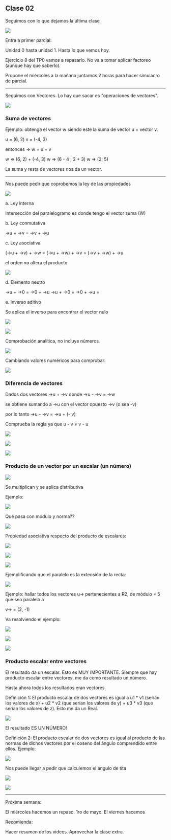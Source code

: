 ## Clase 02

Seguimos con lo que dejamos la última clase

![](./113-assets/ppt-24-mate.png)

Entra a primer parcial:

Unidad 0 hasta unidad 1. Hasta lo que vemos hoy.

Ejercicio 8 del TP0 vamos a repasarlo. No va a tomar aplicar factoreo (aunque hay que saberlo).

Propone el miércoles a la mañana juntarnos 2 horas para hacer simulacro de parcial.

---

Seguimos con Vectores. Lo hay que sacar es "operaciones de vectores".

![](./113-assets/ppt-25-mate.png)

### Suma de vectores

Ejemplo: obtenga el vector w siendo este la suma de vector u + vector v.

u = (6, 2)
v = (-4, 3)

entonces => w = u + v

w => (6, 2) + (-4, 3)
w => (6 - 4 ; 2 + 3)
w => (2; 5) 

La suma y resta de vectores nos da un vector.

---

Nos puede pedir que coprobemos la ley de las propiedades

![](./113-assets/ppt-26-mate.png)

a. Ley interna

Intersección del paralelogramo es donde tengo el vector suma (W)

b. Ley conmutativa

->u + ->v = ->v + ->u

c. Ley asociativa

(->u + ->v) + ->w =  (->u + ->w) + ->v = (->v + ->w) + ->u

el orden no altera el producto

![](./113-assets/ppt-27-mate.png)

d. Elemento neutro

->u + ->0 = ->0 + ->u
->u + ->0 = ->0 + ->u = 

e. Inverso aditivo

Se aplica el inverso para encontrar el vector nulo

![](./113-assets/ppt-28-mate.png)

![](./113-assets/ppt-29-mate.png)

Comprobación analítica, no incluye números.

![](./113-assets/ppt-30-mate.png)

Cambiando valores numéricos para comprobar:

![](./113-assets/ppt-31-mate.png)

### Diferencia de vectores

Dados dos vectores ->u + ->v  donde ->u - ->v = ->w

se obtiene sumando a ->u con el vector opuesto ->v (o sea -v)

por lo tanto ->u - ->v = ->u + (- v)

Comprueba la regla ya que u - v ≠ v - u

![](./113-assets/ppt-31-mate.png)

![](./113-assets/ppt-32-mate.png)

![](./113-assets/ppt-33-mate.png)

### Producto de un vector por un escalar (un número)

![](./113-assets/ppt-34-mate.png)

Se multiplican y se aplica distributiva

Ejemplo:

![](./113-assets/ppt-35-mate.png)

Qué pasa con módulo y norma??

![](./113-assets/ppt-36-mate.png)

Propiedad asociativa respecto del producto de escalares:

![](./113-assets/ppt-37-mate.png)

![](./113-assets/ppt-38-mate.png)

![](./113-assets/ppt-39-mate.png)

Ejemplificando que el paralelo es la extensión de la recta:

![](./113-assets/ppt-40-mate.png)

Ejemplo: hallar todos los vectores u-> pertenecientes a R2, de módulo = 5 que sea paralelo a

v-> = (2, -1)

Va resolviendo el ejemplo:

![](./113-assets/ppt-41-mate.png)

![](./113-assets/ppt-42-mate.png)

![](./113-assets/ppt-43-mate.png)

### Producto escalar entre vectores

El resultado da un escalar. Esto es MUY IMPORTANTE. Siempre que hay producto escalar entre vectores, me da como resultado un número.

Hasta ahora todos los resultados eran vectores.

Definición 1: El producto escalar de dos vectores es igual a u1 * v1 (serían los valores de x) + u2 * v2 (que serían los valores de y) + u3 * v3 (que serían los valores de z). Esto me da un Real.

![](./113-assets/ppt-44-mate.png)

El resultado ES UN NÚMERO!

Definición 2: El producto escalar de dos vectores es igual al producto de las normas de dichos vectores por el coseno del ángulo comprendido entre ellos. Ejemplo:

![](./113-assets/ppt-45-mate.png)

Nos puede llegar a pedir que calculemos el ángulo de tita

![](./113-assets/ppt-46-mate.png)

![](./113-assets/ppt-47-mate.png)

---

Próxima semana:

El miércoles hacemos un repaso. 1ro de mayo. El viernes hacemos 

Recomienda:

Hacer resumen de los videos. Aprovechar la clase extra.








